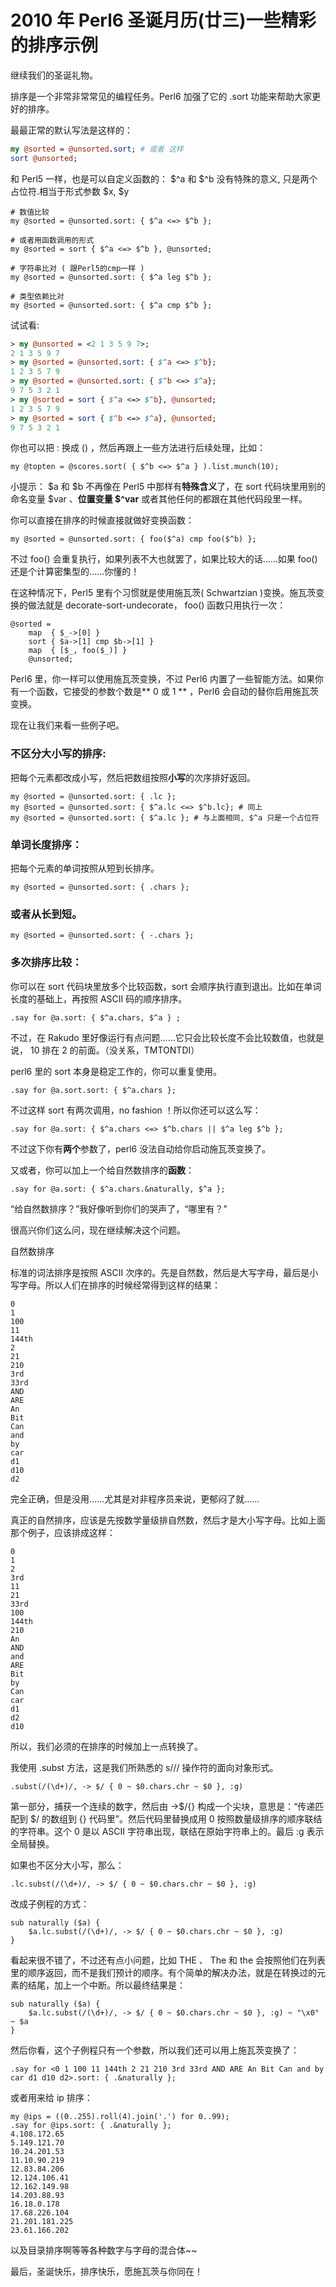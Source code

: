 # 2010 年 Perl6 圣诞月历(廿三)一些精彩的排序示例

继续我们的圣诞礼物。

排序是一个非常非常常见的编程任务。Perl6 加强了它的 .sort 功能来帮助大家更好的排序。

最最正常的默认写法是这样的：
```perl
my @sorted = @unsorted.sort; # 或者 这样
sort @unsorted;
```
和 Perl5 一样，也是可以自定义函数的：
$^a 和 $^b 没有特殊的意义, 只是两个占位符.相当于形式参数 $x, $y 

    # 数值比较
    my @sorted = @unsorted.sort: { $^a <=> $^b };
	
    # 或者用函数调用的形式
    my @sorted = sort { $^a <=> $^b }, @unsorted;
	
    # 字符串比对 ( 跟Perl5的cmp一样 )
    my @sorted = @unsorted.sort: { $^a leg $^b };
	
    # 类型依赖比对
    my @sorted = @unsorted.sort: { $^a cmp $^b };

试试看:
```perl
> my @unsorted = <2 1 3 5 9 7>;
2 1 3 5 9 7
> my @sorted = @unsorted.sort: { $^a <=> $^b};
1 2 3 5 7 9
> my @sorted = @unsorted.sort: { $^b <=> $^a};
9 7 5 3 2 1
> my @sorted = sort { $^a <=> $^b}, @unsorted;
1 2 3 5 7 9
> my @sorted = sort { $^b <=> $^a}, @unsorted;
9 7 5 3 2 1
```
	
你也可以把 : 换成 () ，然后再跟上一些方法进行后续处理，比如：

    my @topten = @scores.sort( { $^b <=> $^a } ).list.munch(10);

小提示： $a 和 $b 不再像在 Perl5 中那样有**特殊含义**了，在 sort 代码块里用别的命名变量 $var 、**位置变量 $^var** 或者其他任何的都跟在其他代码段里一样。

你可以直接在排序的时候直接就做好变换函数：

    my @sorted = @unsorted.sort: { foo($^a) cmp foo($^b) };

不过 foo() 会重复执行，如果列表不大也就罢了，如果比较大的话……如果 foo() 还是个计算密集型的……你懂的！

在这种情况下，Perl5 里有个习惯就是使用施瓦茨( Schwartzian )变换。施瓦茨变换的做法就是 decorate-sort-undecorate， foo() 函数只用执行一次：

    @sorted =
        map  { $_->[0] }
        sort { $a->[1] cmp $b->[1] }
        map  { [$_, foo($_)] }
        @unsorted;

Perl6 里，你一样可以使用施瓦茨变换，不过 Perl6 内置了一些智能方法。如果你有一个函数，它接受的参数个数是** 0 或 1 ** ，Perl6 会自动的替你启用施瓦茨变换。

现在让我们来看一些例子吧。

### 不区分大小写的排序:

把每个元素都改成小写，然后把数组按照**小写**的次序排好返回。

    my @sorted = @unsorted.sort: { .lc };
	my @sorted = @unsorted.sort: { $^a.lc <=> $^b.lc}; # 同上
	my @sorted = @unsorted.sort: { $^a.lc }; # 与上面相同, $^a 只是一个占位符
	
### 单词长度排序：

把每个元素的单词按照从短到长排序。

    my @sorted = @unsorted.sort: { .chars };

### 或者从长到短。
    my @sorted = @unsorted.sort: { -.chars };

### 多次排序比较：

你可以在 sort 代码块里放多个比较函数，sort 会顺序执行直到退出。比如在单词长度的基础上，再按照 ASCII 码的顺序排序。

    .say for @a.sort: { $^a.chars, $^a } ;

不过，在 Rakudo 里好像运行有点问题……它只会比较长度不会比较数值，也就是说， 10 排在 2 的前面。（没关系，TMTONTDI）

perl6 里的 sort 本身是稳定工作的，你可以重复使用。

    .say for @a.sort.sort: { $^a.chars };

不过这样 sort 有两次调用，no fashion ！所以你还可以这么写：

    .say for @a.sort: { $^a.chars <=> $^b.chars || $^a leg $^b };

不过这下你有**两个**参数了，perl6 没法自动给你启动施瓦茨变换了。

又或者，你可以加上一个给自然数排序的**函数**：

    .say for @a.sort: { $^a.chars.&naturally, $^a };

“给自然数排序？”我好像听到你们的哭声了，“哪里有？”

很高兴你们这么问，现在继续解决这个问题。

自然数排序

标准的词法排序是按照 ASCII 次序的。先是自然数，然后是大写字母，最后是小写字母。所以人们在排序的时候经常得到这样的结果：

    0
    1
    100
    11
    144th
    2
    21
    210
    3rd
    33rd
    AND
    ARE
    An
    Bit
    Can
    and
    by
    car
    d1
    d10
    d2

完全正确，但是没用……尤其是对非程序员来说，更郁闷了就……

真正的自然排序，应该是先按数学量级排自然数，然后才是大小写字母。比如上面那个例子，应该排成这样：

    0
    1
    2
    3rd
    11
    21
    33rd
    100
    144th
    210
    An
    AND
    and
    ARE
    Bit
    by
    Can
    car
    d1
    d2
    d10

所以，我们必须的在排序的时候加上一点转换了。

我使用 .subst 方法，这是我们所熟悉的 s/// 操作符的面向对象形式。

    .subst(/(\d+)/, -> $/ { 0 ~ $0.chars.chr ~ $0 }, :g)

第一部分，捕获一个连续的数字，然后由 ->$/{} 构成一个尖块，意思是：“传递匹配到 $/ 的数组到 {} 代码里”。然后代码里替换成用 0 按照数量级排序的顺序联结的字符串。这个 0 是以 ASCII 字符串出现，联结在原始字符串上的。最后 :g 表示全局替换。

如果也不区分大小写，那么：

    .lc.subst(/(\d+)/, -> $/ { 0 ~ $0.chars.chr ~ $0 }, :g)

改成子例程的方式：

    sub naturally ($a) {
        $a.lc.subst(/(\d+)/, -> $/ { 0 ~ $0.chars.chr ~ $0 }, :g)
    }

看起来很不错了，不过还有点小问题，比如 THE 、 The 和 the 会按照他们在列表里的顺序返回，而不是我们预计的顺序。有个简单的解决办法，就是在转换过的元素的结尾，加上一个中断。所以最终结果是：

    sub naturally ($a) {
        $a.lc.subst(/(\d+)/, -> $/ { 0 ~ $0.chars.chr ~ $0 }, :g) ~ "\x0" ~ $a
    }

然后你看，这个子例程只有一个参数，所以我们还可以用上施瓦茨变换了：

    .say for <0 1 100 11 144th 2 21 210 3rd 33rd AND ARE An Bit Can and by car d1 d10 d2>.sort: { .&naturally };

或者用来给 ip 排序：

    my @ips = ((0..255).roll(4).join('.') for 0..99);
    .say for @ips.sort: { .&naturally };
    4.108.172.65
    5.149.121.70
    10.24.201.53
    11.10.90.219
    12.83.84.206
    12.124.106.41
    12.162.149.98
    14.203.88.93
    16.18.0.178
    17.68.226.104
    21.201.181.225
    23.61.166.202

以及目录排序啊等等各种数字与字母的混合体~~

最后，圣诞快乐，排序快乐，愿施瓦茨与你同在！
